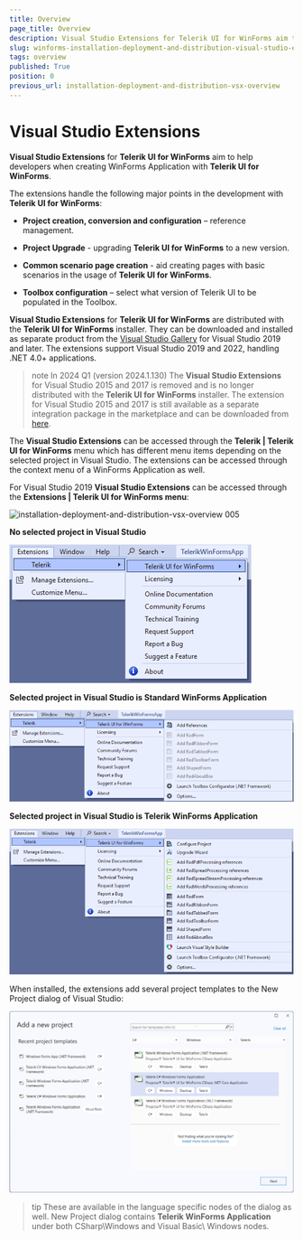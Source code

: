 ```yaml
---
title: Overview
page_title: Overview
description: Visual Studio Extensions for Telerik UI for WinForms aim to help developers when creating WinForms Application with Telerik UI for WinForms.
slug: winforms-installation-deployment-and-distribution-visual-studio-extensions
tags: overview
published: True
position: 0
previous_url: installation-deployment-and-distribution-vsx-overview
---
```


# Visual Studio Extensions

__Visual Studio Extensions__ for __Telerik UI for WinForms__ aim to help developers when creating WinForms Application with __Telerik UI for WinForms__.

The extensions handle the following major points in the development with __Telerik UI for WinForms__:

* __Project creation, conversion and configuration__ – reference management.

* __Project Upgrade__ - upgrading __Telerik UI for WinForms__ to a new version.

* __Common scenario page creation__ - aid creating pages with basic scenarios in the usage of __Telerik UI for WinForms__.

* __Toolbox configuration__ – select what version of Telerik UI to be populated in the Toolbox.

__Visual Studio Extensions__ for __Telerik UI for WinForms__ are distributed with the __Telerik UI for WinForms__ installer. They can be downloaded and installed as separate product from the [Visual Studio Gallery](https://visualstudiogallery.msdn.microsoft.com/) for Visual Studio 2019 and later. The extensions support Visual Studio 2019 and 2022, handling .NET 4.0+ applications.

>note In 2024 Q1 (version 2024.1.130) The __Visual Studio Extensions__ for Visual Studio 2015 and 2017 is removed and is no longer distributed with the __Telerik UI for WinForms__ installer. The extension for Visual Studio 2015 and 2017 is still available as a separate integration package in the marketplace and can be downloaded from [here](https://marketplace.visualstudio.com/items?itemName=TelerikInc.ProgressWinFormsVSExtensions).

The __Visual Studio Extensions__ can be accessed through the __Telerik | Telerik UI for WinForms__ menu which has different menu items depending on the selected project in Visual Studio. The extensions can be accessed through the context menu of a WinForms Application as well.

For Visual Studio 2019 **Visual Studio Extensions** can be accessed through the **Extensions | Telerik UI for WinForms menu**:

![installation-deployment-and-distribution-vsx-overview 005](images/installation-deployment-and-distribution-vsx-overview005.png)

__No selected project in Visual Studio__

![installation-deployment-and-distribution-vsx-overview 001](images/installation-deployment-and-distribution-vsx-overview001.png)

__Selected project in Visual Studio is Standard WinForms Application__

![installation-deployment-and-distribution-vsx-overview 002](images/installation-deployment-and-distribution-vsx-overview002.png)

__Selected project in Visual Studio is Telerik WinForms Application__

![installation-deployment-and-distribution-vsx-overview 003](images/installation-deployment-and-distribution-vsx-overview003.png)

When installed, the extensions add several project templates to the New Project dialog of Visual Studio:

![installation-deployment-and-distribution-vsx-overview 004](images/installation-deployment-and-distribution-vsx-overview004.png)

>tip These are available in the language specific nodes of the dialog as well. New Project dialog contains __Telerik WinForms Application__ under both CSharp\Windows and Visual Basic\ Windows nodes.
